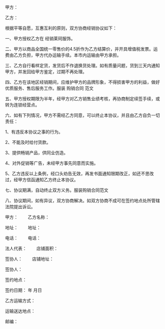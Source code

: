 
 


甲方：


乙方：


根据平等自愿，互惠互利的原则，双方协商经销协议如下：


一、甲方授权乙方在 经销莱珂服饰。


二、甲方以商品全国统一零售价的4.5折作为乙方结算价，并开具增值税发票。运费由乙方负担，甲方代办运输手续。本市内运输由甲方承担。


三、乙方自行看样定货，发货后不作退换货处理。如有质量问题，货到三天内通知甲方，并发回给甲方鉴定，过期不再处理。


四、乙方在该地区经销期间，应维护甲方的品牌形象，不得损害甲方的利益，做好优质服务、售后服务工作。服装
购销合同
范文


五、甲方授权期限为半年，经甲方对乙方销售业绩考核，再协商制定续签手续，或转为连锁经营点。


六、如有下列情况，甲方不需经乙方同意，可以终止本协议，并且由乙方自负一切责任：


1、有违反本协议之事的行为。


2、不能及时给付货款。


3、提供畅销产品，供同业仿造。


4、对外促销等广告，未经甲方事先同意而实施。


5、乙方违反以上条例，经口头劝告无效，再发书面通知限期改正，如还不思改过，经甲方信函通知乙方终止本协议。


七、协议期满，自动终止双方义务。服装购销合同范文


八、协议期间，如有异议，双方协商解决。如双方协商不成可在签约地点处所管辖法院提出诉讼。


甲方： 　　乙方名称：


地址： 　　地址：


电话： 　　电话：


法人代表：　　 店铺面积：


签协人： 　　店铺地址：


签协人：


签约地点：


签约日期： 年 月日


乙方运输方式：


运输送达地点：


邮编：
 


 

 
 
 
 
 
  


  
 

  


  


  
 
 
 
 

